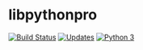 # libpythonpro
[![Build Status](https://app.travis-ci.com/mateuslourenco/libpythonpro.svg?token=UubzdynATbc8ySZPDTxB&branch=master)](https://app.travis-ci.com/mateuslourenco/libpythonpro)
[![Updates](https://pyup.io/repos/github/mateuslourenco/libpythonpro/shield.svg)](https://pyup.io/repos/github/mateuslourenco/libpythonpro/)
[![Python 3](https://pyup.io/repos/github/mateuslourenco/libpythonpro/python-3-shield.svg)](https://pyup.io/repos/github/mateuslourenco/libpythonpro/)
